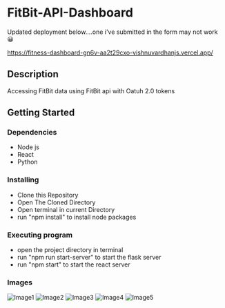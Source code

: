 # FitBit-API-Dashboard

Updated deployment below....one i've submitted in the form may not work 😀

https://fitness-dashboard-gn6v-aa2t29cxo-vishnuvardhanjs.vercel.app/

## Description

Accessing FitBit data using FitBit api with Oatuh 2.0 tokens


## Getting Started

### Dependencies<br />


* Node js
* React
* Python

### Installing

* Clone this Repository
* Open The Cloned Directory
* Open terminal in current Directory
* run "npm install" to install node packages

### Executing program

* open the project directory in terminal
* run "npm run start-server" to start the flask server
* run "npm start" to start the react server

### Images
![Image1](https://cdn.discordapp.com/attachments/1011871235581419560/1102173993580122122/1.png)
![Image2](https://cdn.discordapp.com/attachments/1011871235581419560/1102173993831776406/2.png)
![Image3](https://cdn.discordapp.com/attachments/1011871235581419560/1102173994083438642/3.png)
![Image4](https://cdn.discordapp.com/attachments/1011871235581419560/1102173994372841513/4.png)
![Image5](https://cdn.discordapp.com/attachments/1011871235581419560/1102173994653847633/5.png)

